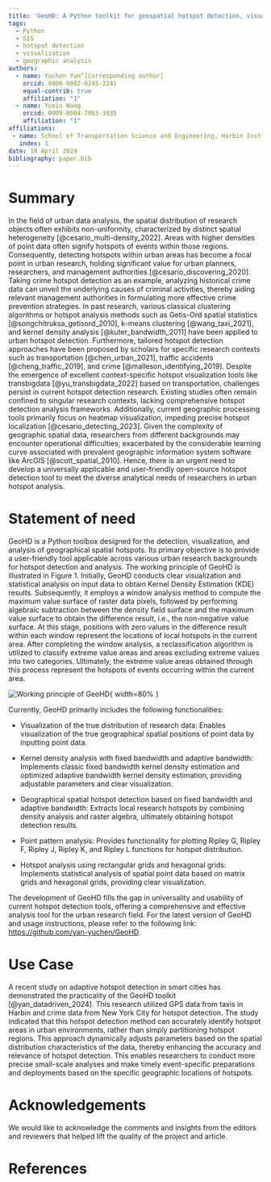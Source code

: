 ```yaml
---
title: 'GeoHD: A Python toolkit for geospatial hotspot detection, visualization, and analysis'
tags:
  - Python
  - GIS
  - hotspot detection
  - visualization
  - geographic analysis
authors:
  - name: Yuchen Yan^[Corresponding author]
    orcid: 0000-0002-0245-2241
    equal-contrib: true
    affiliation: "1" 
  - name: Yuxin Wang
    orcid: 0009-0004-7063-3935
    affiliation: "1"
affiliations:
 - name: School of Transportation Science and Engineering, Harbin Institute of Technology, China
   index: 1
date: 10 April 2024
bibliography: paper.bib
---
```


# Summary

In the field of urban data analysis, the spatial distribution of research objects often exhibits non-uniformity, characterized by distinct spatial heterogeneity [@cesario_multi-density_2022]. Areas with higher densities of point data often signify hotspots of events within those regions. Consequently, detecting hotspots within urban areas has become a focal point in urban research, holding significant value for urban planners, researchers, and management authorities [@cesario_discovering_2020]. Taking crime hotspot detection as an example, analyzing historical crime data can unveil the underlying causes of criminal activities, thereby aiding relevant management authorities in formulating more effective crime prevention strategies. In past research, various classical clustering algorithms or hotspot analysis methods such as Getis-Ord spatial statistics [@songchitruksa_getisord_2010], k-means clustering [@wang_taxi_2021], and kernel density analysis [@kuter_bandwidth_2011] have been applied to urban hotspot detection. Furthermore, tailored hotspot detection approaches have been proposed by scholars for specific research contexts such as transportation [@chen_urban_2021], traffic accidents [@cheng_traffic_2019], and crime [@malleson_identifying_2019]. Despite the emergence of excellent context-specific hotspot visualization tools like transbigdata [@yu_transbigdata_2022] based on transportation, challenges persist in current hotspot detection research. Existing studies often remain confined to singular research contexts, lacking comprehensive hotspot detection analysis frameworks. Additionally, current geographic processing tools primarily focus on heatmap visualization, impeding precise hotspot localization [@cesario_detecting_2023]. Given the complexity of geographic spatial data, researchers from different backgrounds may encounter operational difficulties, exacerbated by the considerable learning curve associated with prevalent geographic information system software like ArcGIS [@scott_spatial_2010]. Hence, there is an urgent need to develop a universally applicable and user-friendly open-source hotspot detection tool to meet the diverse analytical needs of researchers in urban hotspot analysis.

# Statement of need

GeoHD is a Python toolbox designed for the detection, visualization, and analysis of geographical spatial hotspots. Its primary objective is to provide a user-friendly tool applicable across various urban research backgrounds for hotspot detection and analysis. The working principle of GeoHD is illustrated in Figure 1. Initially, GeoHD conducts clear visualization and statistical analysis on input data to obtain Kernel Density Estimation (KDE) results. Subsequently, it employs a window analysis method to compute the maximum value surface of raster data pixels, followed by performing algebraic subtraction between the density field surface and the maximum value surface to obtain the difference result, i.e., the non-negative value surface. At this stage, positions with zero values in the difference result within each window represent the locations of local hotspots in the current area. After completing the window analysis, a reclassification algorithm is utilized to classify extreme value areas and areas excluding extreme values into two categories. Ultimately, the extreme value areas obtained through this process represent the hotspots of events occurring within the current area.

![Working principle of GeoHD](JOSS.png){ width=80% }

Currently, GeoHD primarily includes the following functionalities:

* Visualization of the true distribution of research data: Enables visualization of the true geographical spatial positions of point data by inputting point data.

* Kernel density analysis with fixed bandwidth and adaptive bandwidth: Implements classic fixed bandwidth kernel density estimation and optimized adaptive bandwidth kernel density estimation, providing adjustable parameters and clear visualization.

* Geographical spatial hotspot detection based on fixed bandwidth and adaptive bandwidth: Extracts local research hotspots by combining density analysis and raster algebra, ultimately obtaining hotspot detection results.

* Point pattern analysis: Provides functionality for plotting Ripley G, Ripley F, Ripley J, Ripley K, and Ripley L functions for hotspot distribution.

* Hotspot analysis using rectangular  grids and hexagonal grids: Implements statistical analysis of spatial point data based on matrix grids and hexagonal grids, providing clear visualization.

The development of GeoHD fills the gap in universality and usability of current hotspot detection tools, offering a comprehensive and effective analysis tool for the urban research field. For the latest version of GeoHD and usage instructions, please refer to the following link: https://github.com/yan-yuchen/GeoHD.

# Use Case

A recent study on adaptive hotspot detection in smart cities has demonstrated the practicality of the GeoHD toolkit [@yan_datadriven_2024]. This research utilized GPS data from taxis in Harbin and crime data from New York City for hotspot detection. The study indicated that this hotspot detection method can accurately identify hotspot areas in urban environments, rather than simply partitioning hotspot regions. This approach dynamically adjusts parameters based on the spatial distribution characteristics of the data, thereby enhancing the accuracy and relevance of hotspot detection. This enables researchers to conduct more precise small-scale analyses and make timely event-specific preparations and deployments based on the specific geographic locations of hotspots.

# Acknowledgements

We would like to acknowledge the comments and insights from the editors and reviewers that helped lift the quality of the project and article.

# References
